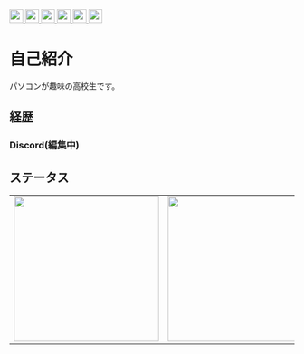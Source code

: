 <div align="left"> 
  <a href="http://x.com/ASTwi2nd">
    <img height="24" src="https://img.shields.io/twitter/follow/ASTwi2nd?label=Follower&logo=x&style=for-the-badge&color=1da1f2" />
  </a>
  <a href="https://github.com/AS0789">
    <img height="24" src="https://img.shields.io/github/followers/AS0789?label=Follower&logo=github&style=for-the-badge&color=272b33" />
  </a>
  <a href="https://www.reddit.com/user/ArsenicInteger">
    <img height="24" src="https://img.shields.io/reddit/user-karma/combined/ArsenicInteger?label=Follower&logo=reddit&style=for-the-badge&color=FF4500" />
  </a>
  <a href="https://www.twitch.tv/arsenicinteger">
    <img height="24" src="https://img.shields.io/twitch/status/arsenicinteger?label=Status&logo=twitch&style=for-the-badge&color=a970FF" />
  </a>
  <a href="https://www.youtube.com/assupergames">
    <img height="24" src="https://img.shields.io/static/v1?label=Subscriber&message=1129&logo=youtube&style=for-the-badge&color=FF0000" />
  </a>
  <a href="https://bsky.app/profile/02as.bsky.social">
    <img height="24" src="https://badgen.org/img/bluesky/02as.bsky.social/followers?style=for-the-badge&label=Followers" />
  </a>
  
# 自己紹介
パソコンが趣味の高校生です。

## 経歴
### Discord(編集中)

## ステータス
<table><tr>
    <td><img height=256px src="https://github-readme-stats.vercel.app/api?username=AS0789&show_icons=true&bg_color=36393f00&title_color=08F&text_color=FFF&locale=ja&hide_border=true" /></td>
    <td><img height=256px src="https://github-readme-stats.vercel.app/api/top-langs/?username=as0789&show_icons=true&bg_color=36393f00&title_color=0088FF&text_color=FFF&locale=ja&hide_border=true" /></td>
</tr></table>
